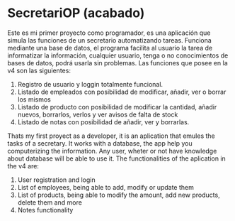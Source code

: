 # SecretariOP (acabado)
Este es mi primer proyecto como programador, es una aplicación que simula las funciones de un secretario automatizando tareas.
Funciona mediante una base de datos, el programa facilita al usuario la tarea de informatizar la información, cualquier usuario, tenga o no conocimientos de bases de datos, podrá
usarla sin problemas.
Las funciones que posee en la v4 son las siguientes:
  1) Registro de usuario y loggin totalmente funcional.
  2) Listado de empleados con posibilidad de modificar, añadir, ver o borrar los mismos
  3) Listado de producto con posibilidad de modificar la cantidad, añadir nuevos, borrarlos, verlos y ver avisos de falta de stock
  4) Listado de notas con posibilidad de añadir, ver y borrarlas.

Thats my first proyect as a developer, it is an aplication that emules the tasks of a secretary.
It works with a database, the app help you computerizing the information. Any user, wheter or not have knowledge about database 
will be able to use it.
The functionalities of the aplication in the v4 are:
  1) User registration and login
  2) List of employees, being able to add, modify or update them
  3) List of products, being able to modify the amount, add new products, delete them and more
  4) Notes functionality 

